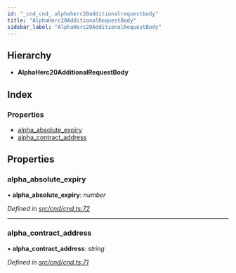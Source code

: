 ```yaml
---
id: "_cnd_cnd_.alphaherc20additionalrequestbody"
title: "AlphaHerc20AdditionalRequestBody"
sidebar_label: "AlphaHerc20AdditionalRequestBody"
---
```


## Hierarchy

* **AlphaHerc20AdditionalRequestBody**

## Index

### Properties

* [alpha_absolute_expiry](_cnd_cnd_.alphaherc20additionalrequestbody.md#alpha_absolute_expiry)
* [alpha_contract_address](_cnd_cnd_.alphaherc20additionalrequestbody.md#alpha_contract_address)

## Properties

###  alpha_absolute_expiry

• **alpha_absolute_expiry**: *number*

*Defined in [src/cnd/cnd.ts:72](https://github.com/comit-network/comit-js-sdk/blob/a4cf34a/src/cnd/cnd.ts#L72)*

___

###  alpha_contract_address

• **alpha_contract_address**: *string*

*Defined in [src/cnd/cnd.ts:71](https://github.com/comit-network/comit-js-sdk/blob/a4cf34a/src/cnd/cnd.ts#L71)*
